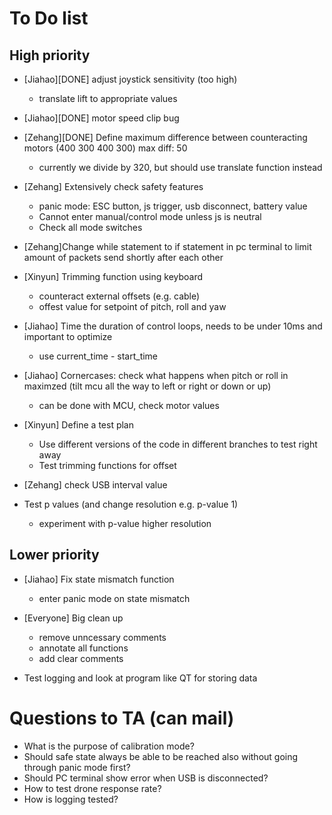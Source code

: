 # To Do list

## High priority

- [Jiahao][DONE] adjust joystick sensitivity (too high)
	- translate lift to appropriate values

- [Jiahao][DONE] motor speed clip bug

- [Zehang][DONE] Define maximum difference between counteracting motors (400 300 400 300) max diff: 50
	- currently we divide by 320, but should use translate function instead

- [Zehang] Extensively check safety features
	- panic mode: ESC button, js trigger, usb disconnect, battery value
	- Cannot enter manual/control mode unless js is neutral
	- Check all mode switches

- [Zehang]Change while statement to if statement in pc terminal to limit amount of packets send shortly after each other

- [Xinyun] Trimming function using keyboard
	- counteract external offsets (e.g. cable)
	- offest value for setpoint of pitch, roll and yaw

- [Jiahao] Time the duration of control loops, needs to be under 10ms and important to optimize
	- use current_time - start_time

- [Jiahao] Cornercases: check what happens when pitch or roll in maximzed (tilt mcu all the way to left or right or down or up)
	- can be done with MCU, check motor values

- [Xinyun] Define a test plan
	- Use different versions of the code in different branches to test right away
	- Test trimming functions for offset

- [Zehang] check USB interval value

- Test p values (and change resolution e.g. p-value 1)
	- experiment with p-value higher resolution

## Lower priority

- [Jiahao] Fix state mismatch function
	- enter panic mode on state mismatch

- [Everyone] Big clean up 
	- remove unncessary comments
	- annotate all functions
	- add clear comments

- Test logging and look at program like QT for storing data

# Questions to TA (can mail)

- What is the purpose of calibration mode?
- Should safe state always be able to be reached also without going through panic mode first?
- Should PC terminal show error when USB is disconnected?
- How to test drone response rate?
- How is logging tested?
